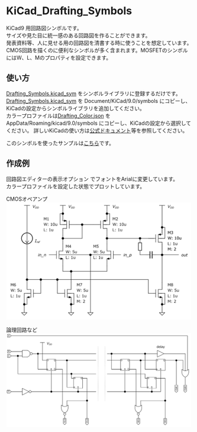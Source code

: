 # KiCad_Drafting_Symbols
KiCad9 用回路図シンボルです。  
サイズや見た目に統一感のある回路図を作ることができます。  
発表資料等、人に見せる用の回路図を清書する時に使うことを想定しています。  
CMOS回路を描くのに便利なシンボルが多く含まれます。MOSFETのシンボルにはW、L、Mのプロパティを設定できます。  

## 使い方  
[Drafting_Symbols.kicad_sym](Drafting_Symbols.kicad_sym) をシンボルライブラリに登録するだけです。  
[Drafting_Symbols.kicad_sym](Drafting_Symbols.kicad_sym) を Document/KiCad/9.0/symbols にコピーし、KiCadの設定からシンボルライブラリを追加してください。  
カラープロファイルは[Drafting_Color.json](Drafting_Color.json) を AppData/Roaming/kicad/9.0/symbols にコピーし、KiCadの設定から選択してください。 
詳しいKiCadの使い方は[公式ドキュメント](https://docs.kicad.org/9.0/ja/kicad/kicad.html)等を参照してください。  

このシンボルを使ったサンプルは[こちら](sample)です。  

## 作成例  
回路図エディターの表示オプション でフォントをArialに変更しています。  
カラープロファイルを設定した状態でプロットしています。  
 
CMOSオペアンプ  
<img src="doc/schematic1.png" width="500">  

論理回路など  
<img src="doc/schematic2.png" width="500">  